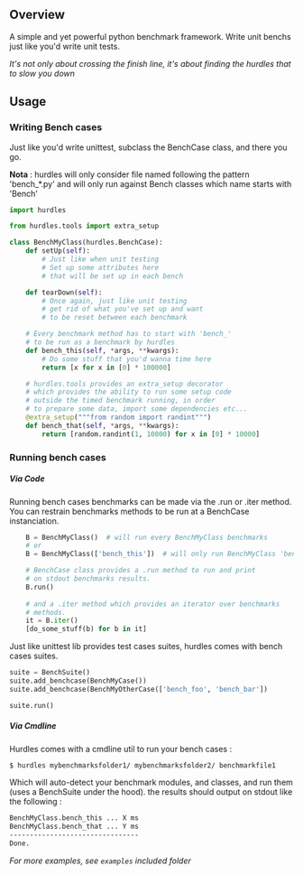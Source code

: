 ## Overview

A simple and yet powerful python benchmark framework. Write unit benchs just like you'd write unit tests.

*It's not only about crossing the finish line, it's about finding the hurdles that to slow you down*

## Usage


### Writing Bench cases

Just like you'd write unittest, subclass the BenchCase class, and there you go.

**Nota** : hurdles will only consider file named following the pattern 'bench_*.py'
and will only run against Bench classes which name starts with 'Bench'


```python
import hurdles

from hurdles.tools import extra_setup

class BenchMyClass(hurdles.BenchCase):
    def setUp(self):
        # Just like when unit testing
        # Set up some attributes here
        # that will be set up in each bench

    def tearDown(self):
        # Once again, just like unit testing
        # get rid of what you've set up and want
        # to be reset between each benchmark

    # Every benchmark method has to start with 'bench_'
    # to be run as a benchmark by hurdles
    def bench_this(self, *args, **kwargs):
        # Do some stuff that you'd wanna time here
        return [x for x in [0] * 100000]

    # hurdles.tools provides an extra_setup decorator
    # which provides the ability to run some setup code
    # outside the timed benchmark running, in order
    # to prepare some data, import some dependencies etc...
    @extra_setup("""from random import randint""")
    def bench_that(self, *args, **kwargs):
        return [random.randint(1, 10000) for x in [0] * 10000]
```

### Running bench cases

##### Via Code

Running bench cases benchmarks can be made via the .run or .iter method. You can restrain benchmarks
methods to be run at a BenchCase instanciation.

```python
    B = BenchMyClass()  # will run every BenchMyClass benchmarks
    # or
    B = BenchMyClass(['bench_this'])  # will only run BenchMyClass 'bench_this' method

    # BenchCase class provides a .run method to run and print
    # on stdout benchmarks results.
    B.run()
    
    # and a .iter method which provides an iterator over benchmarks
    # methods.
    it = B.iter()
    [do_some_stuff(b) for b in it]
```

Just like unittest lib provides test cases suites, hurdles comes with bench cases suites.

```python
suite = BenchSuite()
suite.add_benchcase(BenchMyCase())
suite.add_benchcase(BenchMyOtherCase(['bench_foo', 'bench_bar'])

suite.run()
```

##### Via Cmdline

Hurdles comes with a cmdline util to run your bench cases :

```bash
$ hurdles mybenchmarksfolder1/ mybenchmarksfolder2/ benchmarkfile1
```

Which will auto-detect your benchmark modules, and classes, and run them (uses a BenchSuite under the hood).
the results should output on stdout like the following :

```bash
BenchMyClass.bench_this ... X ms
BenchMyClass.bench_that ... Y ms
--------------------------------
Done.
```

*For more examples, see `examples` included folder*